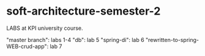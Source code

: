 # soft-architecture-semester-2

LABS at KPI university course.

"master branch": labs 1-4
"db": lab 5
"spring-di": lab 6
"rewritten-to-spring-WEB-crud-app": lab 7
